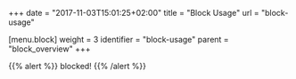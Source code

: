 +++
date = "2017-11-03T15:01:25+02:00"
title = "Block Usage"
url = "block-usage"

[menu.block]
  weight = 3
  identifier = "block-usage"
  parent = "block_overview"
+++

{{% alert %}}
blocked!
{{% /alert %}}
